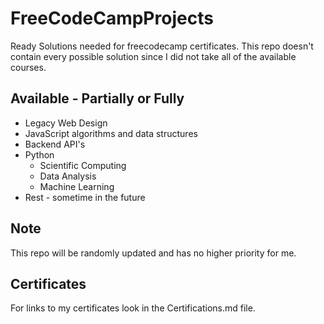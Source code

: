 
# FreeCodeCampProjects

Ready Solutions needed for freecodecamp certificates. This repo doesn't contain every possible solution since I did not take all of the available courses.

## Available - Partially or Fully

- Legacy Web Design
- JavaScript algorithms and data structures
- Backend API's
- Python
  - Scientific Computing
  - Data Analysis
  - Machine Learning
- Rest - sometime in the future

## Note

This repo will be randomly updated and has no higher priority for me.

## Certificates

For links to my certificates look in the Certifications.md file.

